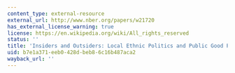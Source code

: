 ```yaml
---
content_type: external-resource
external_url: http://www.nber.org/papers/w21720
has_external_license_warning: true
license: https://en.wikipedia.org/wiki/All_rights_reserved
status: ''
title: 'Insiders and Outsiders: Local Ethnic Politics and Public Good Provision'
uid: b7e1a371-eeb0-428d-beb8-6c16b487aca2
wayback_url: ''
---
```

